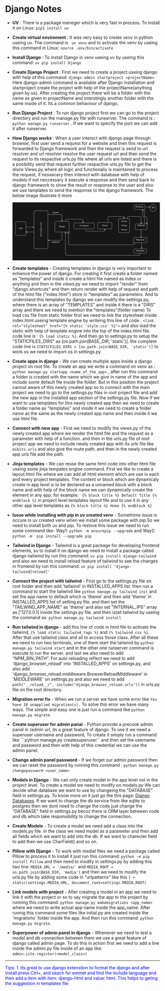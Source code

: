 # Django Notes

- **UV** : There is a package maneger which is very fast in process. To install it on Linux: ```pip3 install uv```
  
- **Create virtual enviroment** : It was very easy to create venv in python useing uv. The command is ``` uv venv```  and to activate the venv by useing this command in Linux: ```source .env/bin/activate```
  
- **Install Django** : To install Django in venv useing uv by useing this command: ```uv pip install Django```
  
- **Create Django Project** : First we need to create a project useing django with help of this command: ```django-admin startproject <projectName>```. Here django-admin command is available after Django installation and startproject create the project with help of the projectName(anything given by us). After creating the project there will be a folder with the name as given in projectName and interstingly another folder with the same inside of it. Its a common behaviour of django.
  
- **Run Django Project** : To run django project first we can go to the project directory and run the manage.py file with runserver. The command is : ```python manage.py runserver``` . If we want to specify the port we can add it after runserver.
  
- **How Django works** : When a user interect with django page through browser, first user send a request for a website and then this request is forwarded to Django framework and then the request is send to url resolver and url resolver resolve the user request url and then send the request to its respactive urls.py file where all urls are listed and there is a posibility send that request further respactive urls.py file to get the disire Views.py where all logic and functionaliy is maintained to process the request, if nessecery then interect with database with help of models if not neccessary it execute a response and then send back to django framework to show the result or response to the user and also we use tamplates to send the response to the django framework. The below image illustrate it more
  
  ![DjangoIntenels](./docs/img/django_working.png)

- **Create templates** - Creating templates in django is very important to enhence the power of django. For creating it first create a folder named as "templates" and inside it create a html file named as index or anything and then in the views.py we need to import "render" from "django.shortcuts" and then return render with help of request and path of the html file ("index.html") store in "templates" as parameters. And to understand this templates by django we can modify the settings.py, where there is an array of "TEMPLATES" and inside it there is a "DIRS" array and there we need to mention the "templates"(folder name)
    To load css file from static folder first we need to link the stylesheet inside index.html useing template engine by writeing this line of code : ```<link rel="stylesheet" href="{% static 'style.css' %}">``` and also load the static with help of template engine into the top of the index.html file. code line is : ```{% load static %}```. And then go to settings.py to setup the "STATICFILES_DIRS" as [os.path.join(BASE_DIR, 'static')]. the complete code line is ```STATICFILES_DIRS = [os.path.join(BASE_DIR, 'static')]``` to work os we need to import os in settings.py 

- **Create apps in django** - We can create multiple apps inside a django project on root file. To create an app we write a command on venv as : ```python manage.py startapp <name_of_the_app>``` , after run this command a folder is created with the name which we give in name of the app and include some default file inside the folder. But in this position the project cannot aware of this newly created app so to connect with the main project we need to go to the settings.py files in root project file and add the new app in the installed app section of the settings.py file. Now if we want to use templates for this newly created app then we need to create a folder name as "templates" and inside it we need to create a folder name as the same as the newly created app name and then inside it we use html file. 
  
- **Connect with new app** - First we need to modify the views.py of the newly created app where we render the html file and the request as a parameter with help of a function. and then in the urls.py file of root project app we need to include newly created app with its urls file like ```mibits.urls``` and also give the route path. and then in the newly created app urls file add the path.

- **Jinja templates** - We can reuse the same html code into other html file useing some jinja tempates engine command. First we like to create a layout.html file where we can add all html element which are use in each and every project templates. The content or block which are dynamicaly create in app level is to be declared as a unnamed block with a block name and with help of the block name we can dynamically create the element in any app. for example:
  ``` {% block title %} Default Title {% endblock %}``` in project level templates layout file and to use it in any other app level templates as ```{% block title %} Home {% endblock %}```

- **Issue while installing with pip in uv created venv** - Somethime issue is occure in uv created venv when we install some package with pip.So we need to install both uv and pip. To reslove this issue we need to run some command like- Way1: ``` python -m ensurepip --upgrade ``` and Way2: ``` python -m  pip install --upgrade pip ```

- **Tailwind in Django** - Tailwind is a great package for developing frontend elements, so to install it on django we need to install a package called django-tailwind by run this command: ```uv pip install django-tailwind``` and also we need to install reload feature of tailwind to see the changes in frontend by run this command: ```uv pip install 'django-tailwind[reload]' ```

- **Connect the project with tailwind** - First go to the settings.py file on root folder and then add 'tailwind' in INSTALLED_APPS list. then run a command to start the tailwind like ```python manage.py tailwind init``` and set the app name to default which is 'theme' and then add 'theme' in INSTALLED_APPS list of setting.py file. and then set the "TAILWIND_APP_NAME" as 'theme' and also set "INTERNAL_IPS" array as ['127.0.0.1] inside the settings.py file. and then istall tailwind by useing the command as: ```python manage.py tailwind install ```

- **Run tailwind in django** - add this line of code in html file to activate the tailwind, ```{% load static tailwind_tags %}``` and ``` {% tailwind_css %} ```. After that use tailwind class and all to access those class. After all these we need to run two terminals, one of them start the tailwind by ```python manage.py tailwind start``` and in the other one runserver command is execute to run the server. and last we also need to add "NPM_BIN_PATH". For auto reloading reflect we need to add 'django_browser_reload' into 'INSTALLED_APPS' on settings.py, and also add 'django_browser_reload.middleware.BrowserReloadMiddleware' in 'MIDDLEWARE' on settings.py and also we need to add ```path("__reload__/", include("django_browser_reload.urls"))``` in urls.py file on the root directory.

- **Migration error fix** - When we run a server we have some error like ```You have 18 unapplied migration(s).``` To solve this error we have many ways. The simple and easy one is just run a command like ```python manage.py migrate```.
  
- **Create superuser for admin panal** - Python provide a precook admin panel in /admin url, its a great feature of django. To use it we need a superuser username and password, To create it simply run a command like ```python manage.py createsuperuser`` and then set the username and password and then with help of this credential we can use the admin panel.

- **Change admin panel password** - If we forget our admin password then we can reset the password by running this command : ```python manage.py changepassword <user_name> ```
  
- **Models in Django** - We can only create model in the app level not in the project level. To create a model we need to modify on models.py We can decide what database we want to use by changeing the "DATABASE" field in settings.py. To know more on it just go the this page: [Django Databases](https://docs.djangoproject.com/en/5.1/ref/settings/#databases, 'DB in django'). If we want to change the db service from like sqlite to postgres then we dont need to change the code just change the "DATABASE" field in settings.py becoz there is ORM layer between code and db which take responsibility to change the connection.

- **Create Models** - To create a model we need add a class into the models.py file. In the class we need model as a parameter and then add all fields which we want to add into the db. If we want to charecter field to add then we use CharField() and so on. 
  
- **Pillow with Django** - To work with medial files we need a package called Pillow to process it to install it just run this command: ```python -m pip install Pillow``` and then need to modify in settings.py by adding this two line: ```MEDIA_URL = '/media/'``` and ```MEDIA_ROOT = os.path.join(BASE_DIR, 'media')``` and then we need to modify the urls.py file by adding some code in "urlpatterns" like this ```] + static(settings.MEDIA_URL, document_root=settings.MEDIA_ROOT)```
  
- **Link models with project** - After creating a model in an app we need to link it with the project or so to say migrate the app to the project by running this command: ```python manage.py makemigrations <app_name>``` where we need to write actual app name inside the app_name. After runnig this command some files like initial.py are created inside the 'migrations' folder inside the app. And then run this command: ```python manage.py migrate```. 
  
- **Superpower of admin panel in django** - Whenever we need to test a model and db connection between them we use a great feature of django called admin page. To do this in action first we need to add a line inside the admin.py file inside of an app like: ```admin.site.register(<model_class>)```


--- 
<p style= "color: blue">Tips: 1. Its great to use django extenstion to format the django and after install press Ctrl+, and  seach for emmet and find the include language and then add a item with item: django-html and value: html. This helps to geting the suggestion in templates file</p>